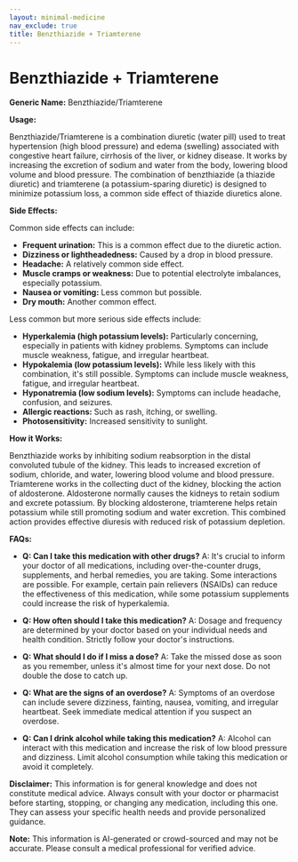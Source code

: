 ```yaml
---
layout: minimal-medicine
nav_exclude: true
title: Benzthiazide + Triamterene
---
```


# Benzthiazide + Triamterene

**Generic Name:** Benzthiazide/Triamterene

**Usage:**

Benzthiazide/Triamterene is a combination diuretic (water pill) used to treat hypertension (high blood pressure) and edema (swelling) associated with congestive heart failure, cirrhosis of the liver, or kidney disease.  It works by increasing the excretion of sodium and water from the body, lowering blood volume and blood pressure.  The combination of benzthiazide (a thiazide diuretic) and triamterene (a potassium-sparing diuretic) is designed to minimize potassium loss, a common side effect of thiazide diuretics alone.


**Side Effects:**

Common side effects can include:

* **Frequent urination:** This is a common effect due to the diuretic action.
* **Dizziness or lightheadedness:**  Caused by a drop in blood pressure.
* **Headache:** A relatively common side effect.
* **Muscle cramps or weakness:** Due to potential electrolyte imbalances, especially potassium.
* **Nausea or vomiting:** Less common but possible.
* **Dry mouth:**  Another common effect.

Less common but more serious side effects include:

* **Hyperkalemia (high potassium levels):**  Particularly concerning, especially in patients with kidney problems.  Symptoms can include muscle weakness, fatigue, and irregular heartbeat.
* **Hypokalemia (low potassium levels):**  While less likely with this combination, it's still possible.  Symptoms can include muscle weakness, fatigue, and irregular heartbeat.
* **Hyponatremia (low sodium levels):**  Symptoms can include headache, confusion, and seizures.
* **Allergic reactions:**  Such as rash, itching, or swelling.
* **Photosensitivity:** Increased sensitivity to sunlight.

**How it Works:**

Benzthiazide works by inhibiting sodium reabsorption in the distal convoluted tubule of the kidney. This leads to increased excretion of sodium, chloride, and water, lowering blood volume and blood pressure.  Triamterene works in the collecting duct of the kidney, blocking the action of aldosterone. Aldosterone normally causes the kidneys to retain sodium and excrete potassium. By blocking aldosterone, triamterene helps retain potassium while still promoting sodium and water excretion. This combined action provides effective diuresis with reduced risk of potassium depletion.


**FAQs:**

* **Q: Can I take this medication with other drugs?** A:  It's crucial to inform your doctor of all medications, including over-the-counter drugs, supplements, and herbal remedies, you are taking.  Some interactions are possible.  For example, certain pain relievers (NSAIDs) can reduce the effectiveness of this medication, while some potassium supplements could increase the risk of hyperkalemia.

* **Q: How often should I take this medication?** A:  Dosage and frequency are determined by your doctor based on your individual needs and health condition.  Strictly follow your doctor's instructions.

* **Q: What should I do if I miss a dose?** A:  Take the missed dose as soon as you remember, unless it's almost time for your next dose.  Do not double the dose to catch up.

* **Q: What are the signs of an overdose?** A:  Symptoms of an overdose can include severe dizziness, fainting, nausea, vomiting, and irregular heartbeat. Seek immediate medical attention if you suspect an overdose.

* **Q: Can I drink alcohol while taking this medication?** A:  Alcohol can interact with this medication and increase the risk of low blood pressure and dizziness.  Limit alcohol consumption while taking this medication or avoid it completely.


**Disclaimer:** This information is for general knowledge and does not constitute medical advice. Always consult with your doctor or pharmacist before starting, stopping, or changing any medication, including this one.  They can assess your specific health needs and provide personalized guidance.


**Note:** This information is AI-generated or crowd-sourced and may not be accurate. Please consult a medical professional for verified advice.